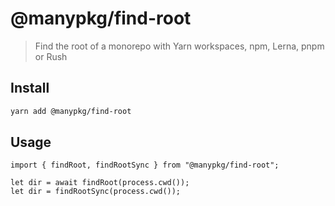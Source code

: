 # @manypkg/find-root

> Find the root of a monorepo with Yarn workspaces, npm, Lerna, pnpm or Rush

## Install

```bash
yarn add @manypkg/find-root
```

## Usage

```tsx
import { findRoot, findRootSync } from "@manypkg/find-root";

let dir = await findRoot(process.cwd());
let dir = findRootSync(process.cwd());
```

